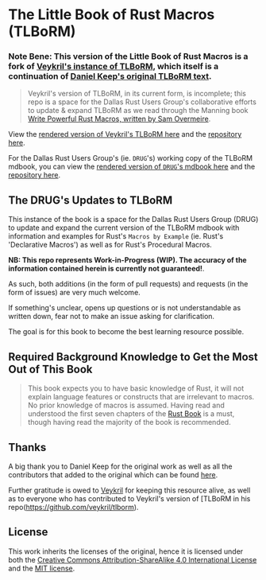 # The Little Book of Rust Macros (TLBoRM)

### **Note Bene**: This version of the Little Book of Rust Macros is a fork of [Veykril's instance of TLBoRM](https://github.com/veykril/tlborm), which itself is a continuation of [Daniel Keep's original TLBoRM text](https://github.com/DanielKeep/tlborm).

> Veykril's version of TLBoRM, in its current form, is incomplete; this repo is a space for the Dallas Rust Users Group's collaborative efforts to update & expand TLBoRM as we read through the Manning book [Write Powerful Rust Macros, written by Sam Overmeire](https://mng.bz/gmY8).

View the [rendered version of Veykril's TLBoRM here](https://veykril.github.io/tlborm/) and the [repository here](https://github.com/veykril/tlborm).

For the Dallas Rust Users Group's (ie. `DRUG`'s) working copy of the TLBoRM mdbook, you can view the [rendered version of `DRUG`'s mdbook here](https://TheRealBunbury.github.io/tlborm/) and the [repository here](https://github.com/TheRealBunbury/tlborm__the_little_book_of_Rust_macros).

## The DRUG's Updates to TLBoRM

This instance of the book is a space for the Dallas Rust Users Group (DRUG) to update and expand the current version of the TLBoRM mdbook with information and examples for Rust's `Macros by Example` (ie. Rust's 'Declarative Macros') as well as for Rust's Procedural Macros.

**NB: This repo represents Work-in-Progress (WIP). The accuracy of the information contained herein is currently not guaranteed!**.

As such, both additions (in the form of pull requests) and requests (in the form of issues) are very much welcome.

If something's unclear, opens up questions or is not understandable as written down, fear not to make an issue asking for clarification.

The goal is for this book to become the best learning resource possible.

## Required Background Knowledge to Get the Most Out of This Book

> This book expects you to have basic knowledge of Rust, it will not explain language features or constructs that are irrelevant to macros.
> No prior knowledge of macros is assumed.
> Having read and understood the first seven chapters of the [Rust Book](https://doc.rust-lang.org/stable/book/) is a must, though having read the majority of the book is recommended.

## Thanks

A big thank you to Daniel Keep for the original work as well as all the contributors that added to the original which can be found [here](https://github.com/DanielKeep/tlborm).

Further gratitude is owed to [Veykril](https://github.com/Veykril) for keeping this resource alive, as well as to everyone who has contributed to Veykril's version of [TLBoRM in his repo(https://github.com/veykril/tlborm).

## License

This work inherits the licenses of the original, hence it is licensed under both the [Creative Commons Attribution-ShareAlike 4.0 International License](http://creativecommons.org/licenses/by-sa/4.0/) and the [MIT license](http://opensource.org/licenses/MIT).
